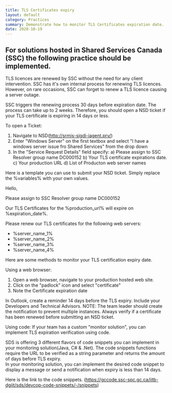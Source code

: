 ```yaml
---
title: TLS Certificates expiry
layout: default
category: Practices
summary: Demonstrate how to monitor TLS Certificates expiration date.
date: 2020-10-19
---
```


## For solutions hosted in Shared Services Canada (SSC) the following practice should be implemented.

TLS licences are renewed by SSC without the need for any client intervention. SSC has it's own internal process for renewing TLS licences. However, on rare occasions, SSC can forget to renew a TLS licence causing a server outage. 

SSC triggers the renewing process 30 days before expiration date. The process can take up to 2 weeks. Therefore, you should open a NSD ticket if your  TLS certificate is expiring in 14 days or less.

To open a Ticket:
1. Navigate to NSD(http://srmis-sigdi-iagent.prv/) 
2. Enter "Windows Server" on the first textbox and select "I have a windows server issue fro Shared Services" from the drop down
3. In the "Service Request Details" field specify:
	a) Please assign to SSC Resolver group name DC000152 
	b) Your TLS certificate expirations date.
	c) Your production URL
	d) List of Producton web server names
	
Here is a template you can use to submit your NSD ticket. Simply replace the %variables% with your own values.

Hello,

Please assign to SSC Resolver group name DC000152 

Our TLS Certificates for the %production_url% will expire on %expiration_date%.

Please renew our TLS certificates for the following web servers: 
- %server_name_1%
- %server_name_2% 
- %server_name_3%
- %server_name_4% 


Here are some methods to monitor your TLS certification expiry date.

Using a web browser:

1. Open a web browser, navigate to your production hosted web site.
2. Click on the "padlock" icon and select "certificate"
3. Note the Certificate expiration date

In Outlook, create a reminder 14 days before the TLS expiry. Include your Developers and Technical Advisors.
NOTE: The team leader should create the notification to prevent multiple instances. Always verify if a certificate has been renewed before submitting an NSD ticket.

Using code: 
If your team has a custom "monitor solution", you can implement TLS expiration verification using code. 

SDS is offering 3 different flavors of code snippets you can implement in your monitoring solution(Java, C# & .Net).
The code snippets functions require the URL to be verified as a string parameter and returns the amount of days before TLS expiry.  
In your monitoring solution, you can implement the desired code snippet to display a message or send a notification when expiry is less than 14 days. 

Here is the link to the code snippets. (https://gccode.ssc-spc.gc.ca/iitb-dgiit/sds/devcop-code-snippets/-/snippets)
